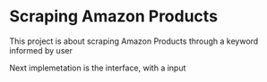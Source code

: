 # Scraping Amazon Products

This project is about scraping Amazon Products through a keyword informed by user

Next implemetation is the interface, with a input
